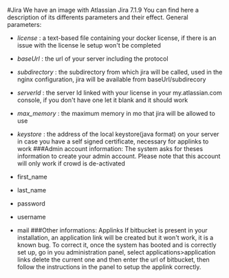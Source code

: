 #Jira
We have an image with Atlassian Jira 7.1.9
You can find here a description of its differents parameters and their effect.
General parameters:
* *license* : a text-based file containing your docker license, if there is an issue with the license le setup won't be completed
* *baseUrl* : the url of your server including the protocol
* *subdirectory* : the subdirectory from which jira will be called, used in the nginx configuration, jira will be available from baseUrl/subdirecory
* *serverId* : the server Id linked with your license in your my.atlassian.com console, if you don't have one let it blank and it should work
* *max_memory* : the maximum memory in mo that jira will be allowed to use
* *keystore* : the address of the local keystore(java format) on your server in case you have a self signed certificate, necessary for applinks to work
###Admin account information:
The system asks for theses information to create your admin account. Please note that this account will only work if crowd is de-activated

* first_name
* last_name
* password
* username
* mail
###Other informations: Applinks
If bitbucket is present in your installation, an application link will be created but it won't work, it is a known bug.
To correct it, once the system has booted and is correctly set up, go in you administration panel, select applications>application links
delete the current one and then enter the url of bitbucket, then follow the instructions in the panel to setup the applink correctly.